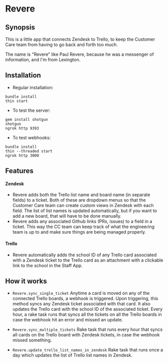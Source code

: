 # Revere

## Synopsis

This is a little app that connects Zendesk to Trello, to keep the Customer Care team from having to go back and forth too much.

The name is "Revere" like Paul Revere, because he was a messenger of information, and I'm from Lexington.

## Installation

- Regular installation:  
```
bundle install
thin start  
```

- To test the server:  
```
gem install shotgun
shotgun
ngrok http 9393
```

- To test webhooks:
```
bundle install
thin --threaded start
ngrok http 3000
```

## Features

#### Zendesk

- Revere adds both the Trello list name and board name (in separate fields) to a ticket. Both of these are dropdown menus so that the Customer Care team can create custom views in Zendesk with each field. The list of list names is updated automatically, but if you want to add a new board, that will have to be done manually.
- Revere adds any associated Github links (PRs, issues) to a field in a ticket. This way the CC team can keep track of what the engineering team is up to and make sure things are being managed properly.

#### Trello

- Revere automatically adds the school ID of any Trello card associated with a Zendesk ticket to the Trello card as an attachment with a clickable link to the school in the Staff App.

## How it works

- `Revere.sync_single_ticket`
Anytime a card is moved on any of the connected Trello boards, a webhook is triggered. Upon triggering, this method syncs any Zendesk ticket associated with that card. It also updates the Trello card with the school ID of the associated ticket. Every hour, a rake task runs that syncs all the tickets on all the Trello boards in case the webhook hit an error and missed an update.

- `Revere.sync_multiple_tickets`
Rake task that runs every hour that syncs all cards on the Trello board with Zendesk tickets, in case the webhook missed something.

- `Revere.update_trello_list_names_in_zendesk`
Rake task that runs once a day which updates the list of Trello list names in Zendesk.
